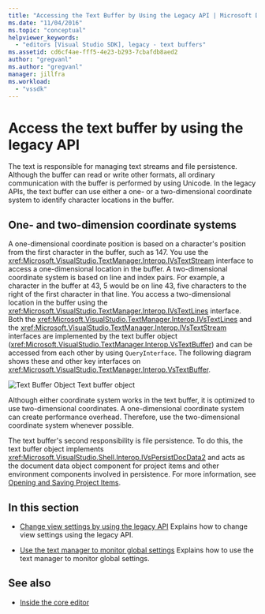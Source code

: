 ```yaml
---
title: "Accessing the Text Buffer by Using the Legacy API | Microsoft Docs"
ms.date: "11/04/2016"
ms.topic: "conceptual"
helpviewer_keywords:
  - "editors [Visual Studio SDK], legacy - text buffers"
ms.assetid: cd6cf4ae-fff5-4e23-b293-7cbafdb8aed2
author: "gregvanl"
ms.author: "gregvanl"
manager: jillfra
ms.workload:
  - "vssdk"
---
```

# Access the text buffer by using the legacy API
The text is responsible for managing text streams and file persistence. Although the buffer can read or write other formats, all ordinary communication with the buffer is performed by using Unicode. In the legacy APIs, the text buffer can use either a one- or a two-dimensional coordinate system to identify character locations in the buffer.

## One- and two-dimension coordinate systems
 A one-dimensional coordinate position is based on a character's position from the first character in the buffer, such as 147. You use the <xref:Microsoft.VisualStudio.TextManager.Interop.IVsTextStream> interface to access a one-dimensional location in the buffer. A two-dimensional coordinate system is based on line and index pairs. For example, a character in the buffer at 43, 5 would be on line 43, five characters to the right of the first character in that line. You access a two-dimensional location in the buffer using the <xref:Microsoft.VisualStudio.TextManager.Interop.IVsTextLines> interface. Both the <xref:Microsoft.VisualStudio.TextManager.Interop.IVsTextLines> and the <xref:Microsoft.VisualStudio.TextManager.Interop.IVsTextStream> interfaces are implemented by the text buffer object (<xref:Microsoft.VisualStudio.TextManager.Interop.VsTextBuffer>) and can be accessed from each other by using `QueryInterface`. The following diagram shows these and other key interfaces on <xref:Microsoft.VisualStudio.TextManager.Interop.VsTextBuffer>.

 ![Text Buffer Object](../extensibility/media/vstextbuffer.gif "vsTextBuffer")
Text buffer object

 Although either coordinate system works in the text buffer, it is optimized to use two-dimensional coordinates. A one-dimensional coordinate system can create performance overhead. Therefore, use the two-dimensional coordinate system whenever possible.

 The text buffer's second responsibility is file persistence. To do this, the text buffer object implements <xref:Microsoft.VisualStudio.Shell.Interop.IVsPersistDocData2> and acts as the document data object component for project items and other environment components involved in persistence. For more information, see [Opening and Saving Project Items](../extensibility/internals/opening-and-saving-project-items.md).

## In this section
- [Change view settings by using the legacy API](../extensibility/changing-view-settings-by-using-the-legacy-api.md)
 Explains how to change view settings using the legacy API.

- [Use the text manager to monitor global settings](../extensibility/using-the-text-manager-to-monitor-global-settings.md)
 Explains how to use the text manager to monitor global settings.

## See also
- [Inside the core editor](../extensibility/inside-the-core-editor.md)